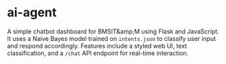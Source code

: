 # ai-agent
A simple chatbot dashboard for BMSIT\&amp;M using Flask and JavaScript. It uses a Naive Bayes model trained on `intents.json` to classify user input and respond accordingly. Features include a styled web UI, text classification, and a `/chat` API endpoint for real-time interaction.
